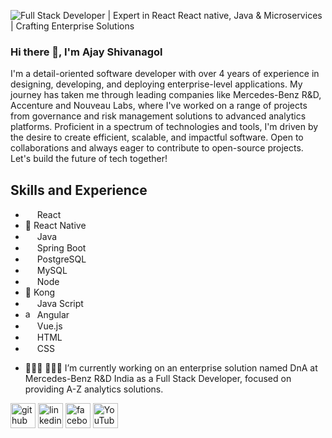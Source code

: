 
![Full Stack Developer | Expert in React React native, Java & Microservices | Crafting Enterprise Solutions](https://arturssmirnovs.github.io/github-profile-readme-generator/images/banner.png)

### Hi there 👋, I'm Ajay Shivanagol

I'm a detail-oriented software developer with over 4 years of experience in designing, developing, and deploying enterprise-level applications. My journey has taken me through leading companies like Mercedes-Benz R&D, Accenture and Nouveau Labs, where I've worked on a range of projects from governance and risk management solutions to advanced analytics platforms. Proficient in a spectrum of technologies and tools, I'm driven by the desire to create efficient, scalable, and impactful software. Open to collaborations and always eager to contribute to open-source projects. Let's build the future of tech together!

## Skills and Experience
* <img src="https://cdn.jsdelivr.net/gh/devicons/devicon/icons/react/react-original.svg"  width="15" height="15"/> React
* 📱 React Native
*  <img src="https://cdn.jsdelivr.net/gh/devicons/devicon/icons/java/java-original.svg" width="15" height="15"/> Java
*  <img src="https://cdn.jsdelivr.net/gh/devicons/devicon/icons/spring/spring-original.svg" width="15" height="15"/> Spring Boot
*  <img src="https://cdn.jsdelivr.net/gh/devicons/devicon/icons/postgresql/postgresql-original.svg" width="15" height="15"/> PostgreSQL
*  <img src="https://cdn.jsdelivr.net/gh/devicons/devicon/icons/mysql/mysql-original.svg"  width="15" height="15" /> MySQL
*  <img src="https://cdn.jsdelivr.net/gh/devicons/devicon/icons/nodejs/nodejs-original-wordmark.svg" width="15" height="15"/> Node
*  🦍 Kong
*  <img src="https://cdn.jsdelivr.net/gh/devicons/devicon/icons/javascript/javascript-original.svg" width="15" height="15"/> Java Script
*  <img src="https://angular.io/assets/images/logos/angular/angular.svg" alt="angular" width="15" height="15"/> Angular
*  <img src="https://cdn.jsdelivr.net/gh/devicons/devicon/icons/vuejs/vuejs-original.svg" width="15" height="15"/> Vue.js
* <img src="https://cdn.jsdelivr.net/gh/devicons/devicon/icons/html5/html5-original-wordmark.svg" width="15" height="15"/> HTML
* <img src="https://cdn.jsdelivr.net/gh/devicons/devicon/icons/css3/css3-original-wordmark.svg" width="15" height="15"/> CSS

  

- 👨🏻‍💻 👨🏻‍💻 I’m currently working on an enterprise solution named DnA at Mercedes-Benz R&D India as a Full Stack Developer, focused on providing A-Z analytics solutions.


[<img src='https://cdn.jsdelivr.net/npm/simple-icons@3.0.1/icons/github.svg' alt='github' height='40'>](https://github.com/AjayShivanagol)  [<img src='https://cdn.jsdelivr.net/npm/simple-icons@3.0.1/icons/linkedin.svg' alt='linkedin' height='40'>](https://www.linkedin.com/in/ajay-shivanagol/)  [<img src='https://cdn.jsdelivr.net/npm/simple-icons@3.0.1/icons/facebook.svg' alt='facebook' height='40'>](https://www.facebook.com/ajay.shivanagol)  [<img src='https://cdn.jsdelivr.net/npm/simple-icons@3.0.1/icons/youtube.svg' alt='YouTube' height='40'>](https://www.youtube.com/channel/UC6hkgshpE9rnhHFhlukComQ)  

